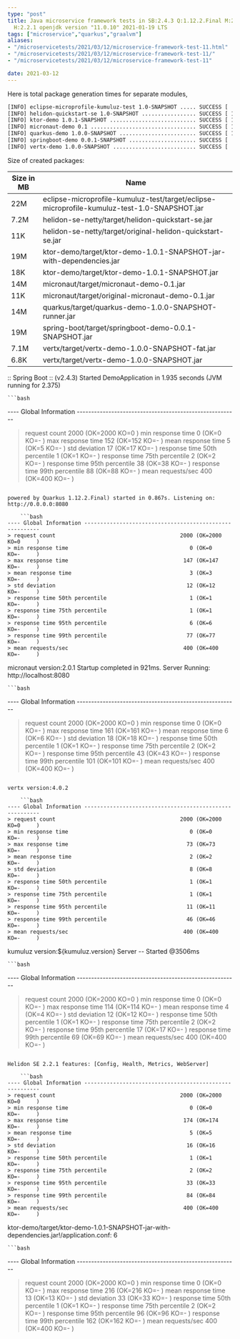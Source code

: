 ```yaml
---
type: "post"
title: Java microservice framework tests in SB:2.4.3 Q:1.12.2.Final M:2.4.0 V:4.0.2
  H:2.2.1 openjdk version "11.0.10" 2021-01-19 LTS
tags: ["microservice","quarkus","graalvm"]
aliases:
- "/microservicetests/2021/03/12/microservice-framework-test-11.html"
- "/microservicetests/2021/03/12/microservice-framework-test-11/"
- "/microservicetests/2021/03/12/microservice-framework-test-11"

date: 2021-03-12
---
```

 
Here is total package generation times for separate modules,
```bash
[INFO] eclipse-microprofile-kumuluz-test 1.0-SNAPSHOT ..... SUCCESS [  4.336 s]
[INFO] helidon-quickstart-se 1.0-SNAPSHOT ................. SUCCESS [ 13.087 s]
[INFO] ktor-demo 1.0.1-SNAPSHOT ........................... SUCCESS [ 16.510 s]
[INFO] micronaut-demo 0.1 ................................. SUCCESS [ 10.747 s]
[INFO] quarkus-demo 1.0.0-SNAPSHOT ........................ SUCCESS [ 18.143 s]
[INFO] springboot-demo 0.0.1-SNAPSHOT ..................... SUCCESS [  8.741 s]
[INFO] vertx-demo 1.0.0-SNAPSHOT .......................... SUCCESS [  5.751 s]
```
Size of created packages:

| Size in MB |  Name |
|------------|-------|
| 22M | eclipse-microprofile-kumuluz-test/target/eclipse-microprofile-kumuluz-test-1.0-SNAPSHOT.jar |
| 7.2M | helidon-se-netty/target/helidon-quickstart-se.jar |
| 11K | helidon-se-netty/target/original-helidon-quickstart-se.jar |
| 19M | ktor-demo/target/ktor-demo-1.0.1-SNAPSHOT-jar-with-dependencies.jar |
| 18K | ktor-demo/target/ktor-demo-1.0.1-SNAPSHOT.jar |
| 14M | micronaut/target/micronaut-demo-0.1.jar |
| 11K | micronaut/target/original-micronaut-demo-0.1.jar |
| 14M | quarkus/target/quarkus-demo-1.0.0-SNAPSHOT-runner.jar |
| 19M | spring-boot/target/springboot-demo-0.0.1-SNAPSHOT.jar |
| 7.1M | vertx/target/vertx-demo-1.0.0-SNAPSHOT-fat.jar |
| 6.8K | vertx/target/vertx-demo-1.0.0-SNAPSHOT.jar |


:: Spring Boot :: (v2.4.3) Started DemoApplication in 1.935 seconds (JVM running for 2.375)

    ```bash
---- Global Information --------------------------------------------------------
> request count                                       2000 (OK=2000   KO=0     )
> min response time                                      0 (OK=0      KO=-     )
> max response time                                    152 (OK=152    KO=-     )
> mean response time                                     5 (OK=5      KO=-     )
> std deviation                                         17 (OK=17     KO=-     )
> response time 50th percentile                          1 (OK=1      KO=-     )
> response time 75th percentile                          2 (OK=2      KO=-     )
> response time 95th percentile                         38 (OK=38     KO=-     )
> response time 99th percentile                         88 (OK=88     KO=-     )
> mean requests/sec                                    400 (OK=400    KO=-     )
```

powered by Quarkus 1.12.2.Final) started in 0.867s. Listening on: http://0.0.0.0:8080

    ```bash
---- Global Information --------------------------------------------------------
> request count                                       2000 (OK=2000   KO=0     )
> min response time                                      0 (OK=0      KO=-     )
> max response time                                    147 (OK=147    KO=-     )
> mean response time                                     3 (OK=3      KO=-     )
> std deviation                                         12 (OK=12     KO=-     )
> response time 50th percentile                          1 (OK=1      KO=-     )
> response time 75th percentile                          1 (OK=1      KO=-     )
> response time 95th percentile                          6 (OK=6      KO=-     )
> response time 99th percentile                         77 (OK=77     KO=-     )
> mean requests/sec                                    400 (OK=400    KO=-     )
```

micronaut version:2.0.1 Startup completed in 921ms. Server Running: http://localhost:8080

    ```bash
---- Global Information --------------------------------------------------------
> request count                                       2000 (OK=2000   KO=0     )
> min response time                                      0 (OK=0      KO=-     )
> max response time                                    161 (OK=161    KO=-     )
> mean response time                                     6 (OK=6      KO=-     )
> std deviation                                         18 (OK=18     KO=-     )
> response time 50th percentile                          1 (OK=1      KO=-     )
> response time 75th percentile                          2 (OK=2      KO=-     )
> response time 95th percentile                         43 (OK=43     KO=-     )
> response time 99th percentile                        101 (OK=101    KO=-     )
> mean requests/sec                                    400 (OK=400    KO=-     )
```

vertx version:4.0.2

    ```bash
---- Global Information --------------------------------------------------------
> request count                                       2000 (OK=2000   KO=0     )
> min response time                                      0 (OK=0      KO=-     )
> max response time                                     73 (OK=73     KO=-     )
> mean response time                                     2 (OK=2      KO=-     )
> std deviation                                          8 (OK=8      KO=-     )
> response time 50th percentile                          1 (OK=1      KO=-     )
> response time 75th percentile                          1 (OK=1      KO=-     )
> response time 95th percentile                         11 (OK=11     KO=-     )
> response time 99th percentile                         46 (OK=46     KO=-     )
> mean requests/sec                                    400 (OK=400    KO=-     )
```

kumuluz version:${kumuluz.version} Server -- Started @3506ms

    ```bash
---- Global Information --------------------------------------------------------
> request count                                       2000 (OK=2000   KO=0     )
> min response time                                      0 (OK=0      KO=-     )
> max response time                                    114 (OK=114    KO=-     )
> mean response time                                     4 (OK=4      KO=-     )
> std deviation                                         12 (OK=12     KO=-     )
> response time 50th percentile                          1 (OK=1      KO=-     )
> response time 75th percentile                          2 (OK=2      KO=-     )
> response time 95th percentile                         17 (OK=17     KO=-     )
> response time 99th percentile                         69 (OK=69     KO=-     )
> mean requests/sec                                    400 (OK=400    KO=-     )
```

Helidon SE 2.2.1 features: [Config, Health, Metrics, WebServer]

    ```bash
---- Global Information --------------------------------------------------------
> request count                                       2000 (OK=2000   KO=0     )
> min response time                                      0 (OK=0      KO=-     )
> max response time                                    174 (OK=174    KO=-     )
> mean response time                                     5 (OK=5      KO=-     )
> std deviation                                         16 (OK=16     KO=-     )
> response time 50th percentile                          1 (OK=1      KO=-     )
> response time 75th percentile                          2 (OK=2      KO=-     )
> response time 95th percentile                         33 (OK=33     KO=-     )
> response time 99th percentile                         84 (OK=84     KO=-     )
> mean requests/sec                                    400 (OK=400    KO=-     )
```

ktor-demo/target/ktor-demo-1.0.1-SNAPSHOT-jar-with-dependencies.jar!/application.conf: 6

    ```bash
---- Global Information --------------------------------------------------------
> request count                                       2000 (OK=2000   KO=0     )
> min response time                                      0 (OK=0      KO=-     )
> max response time                                    216 (OK=216    KO=-     )
> mean response time                                    13 (OK=13     KO=-     )
> std deviation                                         33 (OK=33     KO=-     )
> response time 50th percentile                          1 (OK=1      KO=-     )
> response time 75th percentile                          2 (OK=2      KO=-     )
> response time 95th percentile                         96 (OK=96     KO=-     )
> response time 99th percentile                        162 (OK=162    KO=-     )
> mean requests/sec                                    400 (OK=400    KO=-     )
```
